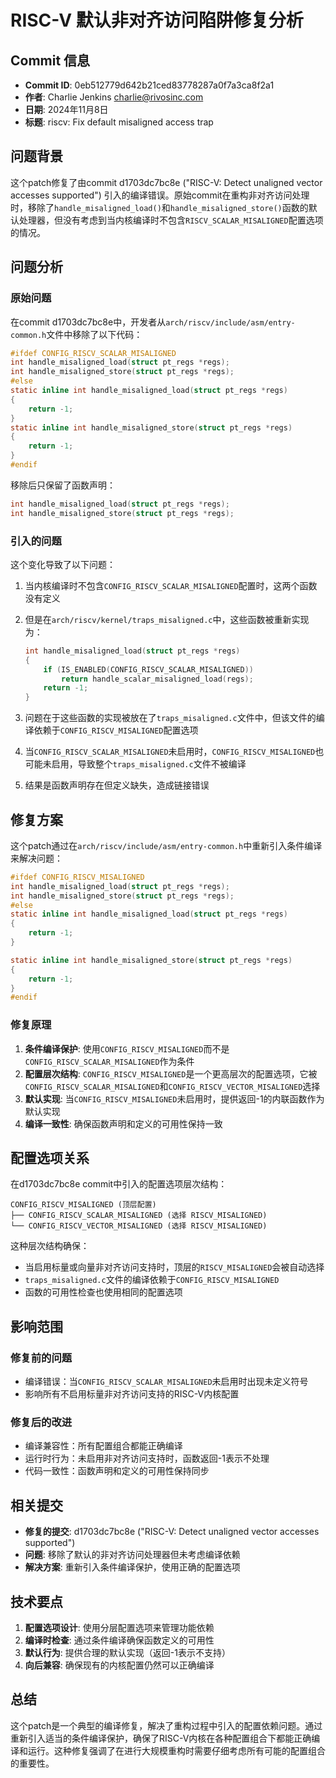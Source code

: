 # RISC-V 默认非对齐访问陷阱修复分析

## Commit 信息
- **Commit ID**: 0eb512779d642b21ced83778287a0f7a3ca8f2a1
- **作者**: Charlie Jenkins <charlie@rivosinc.com>
- **日期**: 2024年11月8日
- **标题**: riscv: Fix default misaligned access trap

## 问题背景

这个patch修复了由commit d1703dc7bc8e ("RISC-V: Detect unaligned vector accesses supported") 引入的编译错误。原始commit在重构非对齐访问处理时，移除了`handle_misaligned_load()`和`handle_misaligned_store()`函数的默认处理器，但没有考虑到当内核编译时不包含`RISCV_SCALAR_MISALIGNED`配置选项的情况。

## 问题分析

### 原始问题
在commit d1703dc7bc8e中，开发者从`arch/riscv/include/asm/entry-common.h`文件中移除了以下代码：

```c
#ifdef CONFIG_RISCV_SCALAR_MISALIGNED
int handle_misaligned_load(struct pt_regs *regs);
int handle_misaligned_store(struct pt_regs *regs);
#else
static inline int handle_misaligned_load(struct pt_regs *regs)
{
    return -1;
}
static inline int handle_misaligned_store(struct pt_regs *regs)
{
    return -1;
}
#endif
```

移除后只保留了函数声明：
```c
int handle_misaligned_load(struct pt_regs *regs);
int handle_misaligned_store(struct pt_regs *regs);
```

### 引入的问题
这个变化导致了以下问题：
1. 当内核编译时不包含`CONFIG_RISCV_SCALAR_MISALIGNED`配置时，这两个函数没有定义
2. 但是在`arch/riscv/kernel/traps_misaligned.c`中，这些函数被重新实现为：
   ```c
   int handle_misaligned_load(struct pt_regs *regs)
   {
       if (IS_ENABLED(CONFIG_RISCV_SCALAR_MISALIGNED))
           return handle_scalar_misaligned_load(regs);
       return -1;
   }
   ```

3. 问题在于这些函数的实现被放在了`traps_misaligned.c`文件中，但该文件的编译依赖于`CONFIG_RISCV_MISALIGNED`配置选项
4. 当`CONFIG_RISCV_SCALAR_MISALIGNED`未启用时，`CONFIG_RISCV_MISALIGNED`也可能未启用，导致整个`traps_misaligned.c`文件不被编译
5. 结果是函数声明存在但定义缺失，造成链接错误

## 修复方案

这个patch通过在`arch/riscv/include/asm/entry-common.h`中重新引入条件编译来解决问题：

```c
#ifdef CONFIG_RISCV_MISALIGNED
int handle_misaligned_load(struct pt_regs *regs);
int handle_misaligned_store(struct pt_regs *regs);
#else
static inline int handle_misaligned_load(struct pt_regs *regs)
{
    return -1;
}

static inline int handle_misaligned_store(struct pt_regs *regs)
{
    return -1;
}
#endif
```

### 修复原理
1. **条件编译保护**: 使用`CONFIG_RISCV_MISALIGNED`而不是`CONFIG_RISCV_SCALAR_MISALIGNED`作为条件
2. **配置层次结构**: `CONFIG_RISCV_MISALIGNED`是一个更高层次的配置选项，它被`CONFIG_RISCV_SCALAR_MISALIGNED`和`CONFIG_RISCV_VECTOR_MISALIGNED`选择
3. **默认实现**: 当`CONFIG_RISCV_MISALIGNED`未启用时，提供返回-1的内联函数作为默认实现
4. **编译一致性**: 确保函数声明和定义的可用性保持一致

## 配置选项关系

在d1703dc7bc8e commit中引入的配置选项层次结构：

```
CONFIG_RISCV_MISALIGNED (顶层配置)
├── CONFIG_RISCV_SCALAR_MISALIGNED (选择 RISCV_MISALIGNED)
└── CONFIG_RISCV_VECTOR_MISALIGNED (选择 RISCV_MISALIGNED)
```

这种层次结构确保：
- 当启用标量或向量非对齐访问支持时，顶层的`RISCV_MISALIGNED`会被自动选择
- `traps_misaligned.c`文件的编译依赖于`CONFIG_RISCV_MISALIGNED`
- 函数的可用性检查也使用相同的配置选项

## 影响范围

### 修复前的问题
- 编译错误：当`CONFIG_RISCV_SCALAR_MISALIGNED`未启用时出现未定义符号
- 影响所有不启用标量非对齐访问支持的RISC-V内核配置

### 修复后的改进
- 编译兼容性：所有配置组合都能正确编译
- 运行时行为：未启用非对齐访问支持时，函数返回-1表示不处理
- 代码一致性：函数声明和定义的可用性保持同步

## 相关提交

- **修复的提交**: d1703dc7bc8e ("RISC-V: Detect unaligned vector accesses supported")
- **问题**: 移除了默认的非对齐访问处理器但未考虑编译依赖
- **解决方案**: 重新引入条件编译保护，使用正确的配置选项

## 技术要点

1. **配置选项设计**: 使用分层配置选项来管理功能依赖
2. **编译时检查**: 通过条件编译确保函数定义的可用性
3. **默认行为**: 提供合理的默认实现（返回-1表示不支持）
4. **向后兼容**: 确保现有的内核配置仍然可以正确编译

## 总结

这个patch是一个典型的编译修复，解决了重构过程中引入的配置依赖问题。通过重新引入适当的条件编译保护，确保了RISC-V内核在各种配置组合下都能正确编译和运行。这种修复强调了在进行大规模重构时需要仔细考虑所有可能的配置组合的重要性。